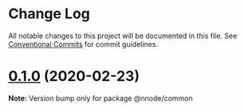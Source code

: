 # Change Log

All notable changes to this project will be documented in this file.
See [Conventional Commits](https://conventionalcommits.org) for commit guidelines.

# [0.1.0](https://github.com/nativecode-dev/nativenode/compare/@nnode/common@0.1.0-next.0...@nnode/common@0.1.0) (2020-02-23)

**Note:** Version bump only for package @nnode/common
